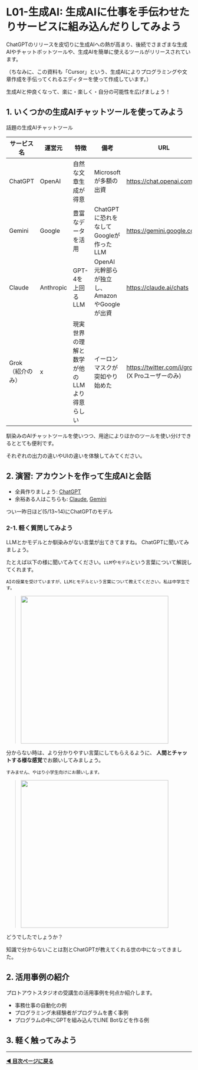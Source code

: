 # L01-生成AI: 生成AIに仕事を手伝わせたりサービスに組み込んだりしてみよう

ChatGPTのリリースを皮切りに生成AIへの熱が高まり、後続でさまざまな生成AIやチャットボットツールや、生成AIを簡単に使えるツールがリリースされています。

（ちなみに、この資料も「Cursor」という、生成AIによりプログラミングや文章作成を手伝ってくれるエディターを使って作成しています。）

生成AIと仲良くなって、楽に・楽しく・自分の可能性を広げましょう！

## 1. いくつかの生成AIチャットツールを使ってみよう

話題の生成AIチャットツール

| サービス名 | 運営元       | 特徴                      | 備考                                     | URL                             |
|------------|------------|---------------------------|------------------------------------------|---------------------------------|
| ChatGPT    | OpenAI     | 自然な文章生成が得意       | Microsoftが多額の出資                    | https://chat.openai.com/        |
| Gemini     | Google     | 豊富なデータを活用        | ChatGPTに恐れをなしてGoogleが作ったLLM                                        | https://gemini.google.com/      |
| Claude     | Anthropic  | GPT-4を上回るLLM          | OpenAI元幹部らが独立し、AmazonやGoogleが出資 | https://claude.ai/chats         |
| Grok（紹介のみ）  | x  | 現実世界の理解と数学が他のLLMより得意らしい         | イーロンマスクが突如やり始めた | https://twitter.com/i/grok   (X Proユーザーのみ)      |


馴染みのAIチャットツールを使いつつ、用途によりほかのツールを使い分けできるととても便利です。

それぞれの出力の違いやUIの違いを体験してみてください。

## 2. 演習: アカウントを作って生成AIと会話

- 全員作りましょう: [ChatGPT](./01_parts2_gpt.md)
- 余裕ある人はこちらも: [Claude](./01_parts1_claude.md), [Gemini](./01_parts3_gemini.md)

つい一昨日ほど(5/13~14)にChatGPTのモデル

### 2-1. 軽く質問してみよう

LLMとかモデルとか馴染みがない言葉が出てきてますね。
ChatGPTに聞いてみましょう。

たとえば以下の様に聞いてみてください。`LLM`や`モデル`という言葉について解説してくれます。

```
AIの授業を受けていますが、LLMとモデルという言葉について教えてください。私は中学生です。
```

> <img src="https://i.gyazo.com/7eba32d93cfb8484406233f2f6de2581.png" width="400px" />

分からない時は、より分かりやすい言葉にしてもらえるように、 **人間とチャットする様な感覚**でお願いしてみましょう。

```
すみません、やはり小学生向けにお願いします。
```

> <img src="https://i.gyazo.com/29b88d03c07fde18175d4166d2ec4bb9.png" width="400px" />


どうでしたでしょうか？

知識で分からないことは割とChatGPTが教えてくれる世の中になってきました。

## 2. 活用事例の紹介

プロトアウトスタジオの受講生の活用事例を何点か紹介します。

- 事務仕事の自動化の例
- プログラミング未経験者がプログラムを書く事例
- プログラムの中にGPTを組み込んでLINE Botなどを作る例

## 3. 軽く触ってみよう

<!-- #### やってみよう

「お題：1日目の授業の感想を400字で書かせ、Teamsに投稿する。」

入れて欲しい内容
- 楽しかったこと
- 辛かったこと
- 学び

文章のトーン
ブログ風、報告書風、小説風など好きなトーンでOKです。



ChatGPT、Gemini、Claudeそれぞれ、どのような出力になるか比較してみましょう。


<details><summary>🌟 生成AIがうまく使えない？**「プロンプト」の書き方**が、結果を大きく左右します。</summary>

生成AIへの指示文章のことを「プロンプト」といいます。
[参考](https://japan.zdnet.com/article/35203152/)
これらのポイントを意識してプロンプトを作成することで、生成AIの出力結果を向上させることができます。

</details>
 -->




---

**[◀ 目次ページに戻る](../readme.md)**
